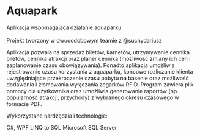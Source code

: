 # Aquapark
Aplikacja wspomagająca działanie aquaparku.
<br><br>
Projekt tworzony w dwuoodobowym teamie z @suchydariusz

Aplikacja pozwala na sprzedaż biletów, karnetów, utrzymywanie cennika biletów, cennika atrakcji oraz planer cennika (możliwość zmiany ich cen i zaplanowanie czasu obowiązywania). Ponadto aplikacja umożliwia rejestrowanie czasu korzystania z aquaparku, końcowe rozliczanie klienta uwzględniające przekroczenie czasu pobytu na basenie oraz możliwość dodawania i złomowania wyłączania zegarków RFID. Program zawiera plik pomocy dla użytkownika oraz umożliwia generowanie raportów (np. popularność atrakcji, przychody) z wybranego okresu czasowego w formacie PDF.

Wykorzystane nardzędzia i technologie:

C#, WPF
LINQ to SQL
Microsoft SQL Server
